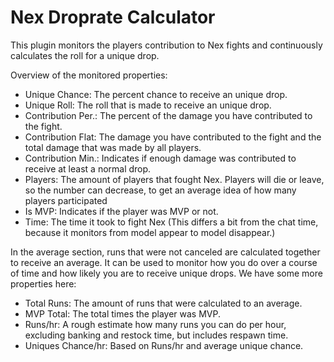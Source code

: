 # Nex Droprate Calculator
This plugin monitors the players contribution to Nex fights and continuously calculates the roll for a unique drop.

Overview of the monitored properties:

- Unique Chance: The percent chance to receive an unique drop.
- Unique Roll: The roll that is made to receive an unique drop.
- Contribution Per.: The percent of the damage you have contributed to the fight.
- Contribution Flat: The damage you have contributed to the fight and the total damage that was made by all players.
- Contribution Min.: Indicates if enough damage was contributed to receive at least a normal drop.
- Players: The amount of players that fought Nex. Players will die or leave, so the number can decrease, to get an average idea of how many players participated
- Is MVP: Indicates if the player was MVP or not.
- Time: The time it took to fight Nex (This differs a bit from the chat time, because it monitors from model appear to model disappear.)

In the average section, runs that were not canceled are calculated together to receive an average. It can be used to monitor how you do over a course of time and how likely you are to receive unique drops. We have some more properties here:
- Total Runs: The amount of runs that were calculated to an average.
- MVP Total: The total times the player was MVP.
- Runs/hr: A rough estimate how many runs you can do per hour, excluding banking and restock time, but includes respawn time.
- Uniques Chance/hr: Based on Runs/hr and average unique chance.
